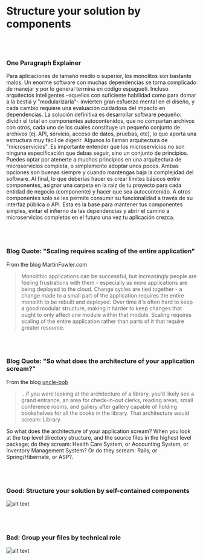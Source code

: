 # Structure your solution by components

<br/><br/>

### One Paragraph Explainer

Para aplicaciones de tamaño medio o superior, los monolitos son bastante malos. Un enorme software con muchas dependencias se torna complicado de manejar y por lo general termina en código espagueti. Incluso arquitectos inteligentes –aquellos con suficiente habilidad como para domar a la bestia y "modularizarla"– invierten gran esfuerzo mental en el diseño, y cada cambio requiere una evaluación cuidadosa del impacto en dependencias. La solución definitiva es desarrollar software pequeño: dividir el total en componentes autocontenidos, que no compartan archivos con otros, cada uno de los cuales constituye un pequeño conjunto de archivos (ej. API, servicio, acceso de datos, pruebas, etc), lo que aporta una estructura muy fácil de digerir. Algunos lo llaman arquitectura de "microservicios". Es importante entender que los microservicios no son ninguna especificación que debas seguir, sino un conjunto de principios. Puedes optar por atenerte a muchos principios en una arquitectura de microservicios completa, o simplemente adoptar unos pocos. Ambas opciones son buenas siempre y cuando mantengas baja la complejidad del software. Al final, lo que deberías hacer es crear límites básicos entre componentes, asignar una carpeta en la raíz de tu proyecto para cada entidad de negocio (componente) y hacer que sea autocontenido. A otros componentes solo se les permite consumir su funcionalidad a través de su interfaz pública o API. Esta es la base para mantener tus componentes simples, evitar el infierno de las dependencias y abrir el camino a microservicios completos en el futuro una vez tu aplicación crezca.

<br/><br/>

### Blog Quote: "Scaling requires scaling of the entire application"

 From the blog MartinFowler.com

> Monolithic applications can be successful, but increasingly people are feeling frustrations with them - especially as more applications are being deployed to the cloud. Change cycles are tied together - a change made to a small part of the application requires the entire monolith to be rebuilt and deployed. Over time it's often hard to keep a good modular structure, making it harder to keep changes that ought to only affect one module within that module. Scaling requires scaling of the entire application rather than parts of it that require greater resource.

<br/><br/>

### Blog Quote: "So what does the architecture of your application scream?"

 From the blog [uncle-bob](https://8thlight.com/blog/uncle-bob/2011/09/30/Screaming-Architecture.html) 

> ...if you were looking at the architecture of a library, you’d likely see a grand entrance, an area for check-in-out clerks, reading areas, small conference rooms, and gallery after gallery capable of holding bookshelves for all the books in the library. That architecture would scream: Library.<br/>

So what does the architecture of your application scream? When you look at the top level directory structure, and the source files in the highest level package; do they scream: Health Care System, or Accounting System, or Inventory Management System? Or do they scream: Rails, or Spring/Hibernate, or ASP?.

<br/><br/>

### Good: Structure your solution by self-contained components

![alt text](https://github.com/i0natan/nodebestpractices/blob/master/assets/images/structurebycomponents.PNG "Structuring solution by components")

<br/><br/>

### Bad: Group your files by technical role

![alt text](https://github.com/i0natan/nodebestpractices/blob/master/assets/images/structurebyroles.PNG "Structuring solution by technical roles")
